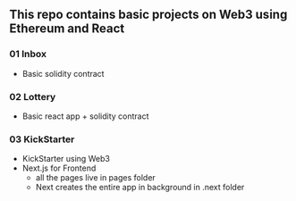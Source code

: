 ## This repo contains basic projects on Web3 using Ethereum and React

### 01 Inbox

- Basic solidity contract

### 02 Lottery

- Basic react app + solidity contract

### 03 KickStarter

- KickStarter using Web3
- Next.js for Frontend
  - all the pages live in pages folder
  - Next creates the entire app in background in .next folder

